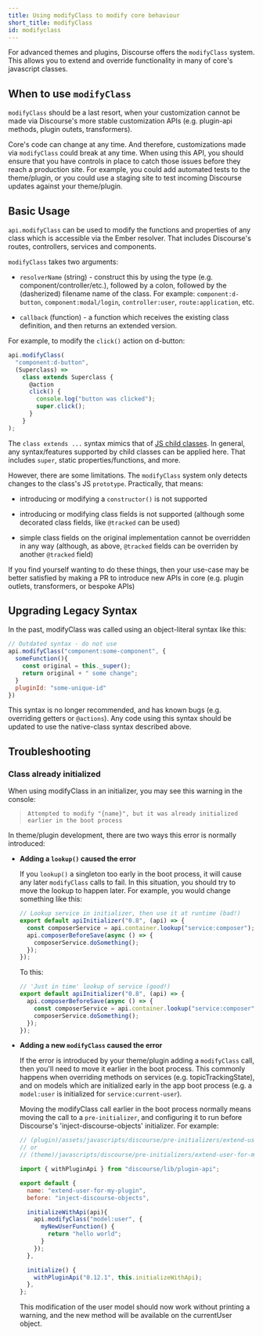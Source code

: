 ```yaml
---
title: Using modifyClass to modify core behaviour
short_title: modifyClass
id: modifyclass
---
```


For advanced themes and plugins, Discourse offers the `modifyClass` system. This allows you to extend and override functionality in many of core's javascript classes.

## When to use `modifyClass`

`modifyClass` should be a last resort, when your customization cannot be made via Discourse's more stable customization APIs (e.g. plugin-api methods, plugin outets, transformers).

Core's code can change at any time. And therefore, customizations made via `modifyClass` could break at any time. When using this API, you should ensure that you have controls in place to catch those issues before they reach a production site. For example, you could add automated tests to the theme/plugin, or you could use a staging site to test incoming Discourse updates against your theme/plugin.

## Basic Usage

`api.modifyClass` can be used to modify the functions and properties of any class which is accessible via the Ember resolver. That includes Discourse's routes, controllers, services and components.

`modifyClass` takes two arguments:

- `resolverName` (string) - construct this by using the type (e.g. component/controller/etc.), followed by a colon, followed by the (dasherized) filename name of the class. For example: `component:d-button`, `component:modal/login`, `controller:user`, `route:application`, etc.

- `callback` (function) - a function which receives the existing class definition, and then returns an extended version.

For example, to modify the `click()` action on d-button:
   
```js
api.modifyClass(
  "component:d-button",
  (Superclass) =>
    class extends Superclass {
      @action
      click() {
        console.log("button was clicked");
        super.click();
      }
    }
);
```

The `class extends ...` syntax mimics that of [JS child classes](https://developer.mozilla.org/en-US/docs/Web/JavaScript/Reference/Classes#inheritance). In general, any syntax/features supported by child classes can be applied here. That includes `super`, static properties/functions, and more.

However, there are some limitations. The `modifyClass` system only detects changes to the class's JS `prototype`. Practically, that means:

- introducing or modifying a `constructor()` is not supported

- introducing or modifying class fields is not supported (although some decorated class fields, like `@tracked` can be used)

- simple class fields on the original implementation cannot be overridden in any way (although, as above, `@tracked` fields can be overriden by another `@tracked` field)

If you find yourself wanting to do these things, then your use-case may be better satisfied by making a PR to introduce new APIs in core (e.g. plugin outlets, transformers, or bespoke APIs)

## Upgrading Legacy Syntax

In the past, modifyClass was called using an object-literal syntax like this:

```js
// Outdated syntax - do not use
api.modifyClass("component:some-component", {
  someFunction(){
    const original = this._super();
    return original + " some change";
  }
  pluginId: "some-unique-id"
})
```

This syntax is no longer recommended, and has known bugs (e.g. overriding getters or `@actions`). Any code using this syntax should be updated to use the native-class syntax described above.

## Troubleshooting

### Class already initialized

When using modifyClass in an initializer, you may see this warning in the console:

> `Attempted to modify "{name}", but it was already initialized earlier in the boot process`

In theme/plugin development, there are two ways this error is normally introduced:

- **Adding a `lookup()` caused the error**
  
  If you `lookup()` a singleton too early in the boot process, it will cause any later `modifyClass` calls to fail. In this situation, you should try to move the lookup to happen later. For example, you would change something like this:

  ```js
  // Lookup service in initializer, then use it at runtime (bad!)
  export default apiInitializer("0.8", (api) => {
    const composerService = api.container.lookup("service:composer");
    api.composerBeforeSave(async () => {
      composerService.doSomething();
    });
  });
  ```


  To this:

  ```js
  // 'Just in time' lookup of service (good!)
  export default apiInitializer("0.8", (api) => {
    api.composerBeforeSave(async () => {
      const composerService = api.container.lookup("service:composer");
      composerService.doSomething();
    });
  });
  ```

- **Adding a new `modifyClass` caused the error**

  If the error is introduced by your theme/plugin adding a `modifyClass` call, then you'll need to move it earlier in the boot process. This commonly happens when overriding methods on services (e.g. topicTrackingState), and on models which are initialized early in the app boot process (e.g. a `model:user` is initialized for `service:current-user`).

  Moving the modifyClass call earlier in the boot process normally means moving the call to a `pre-initializer`, and configuring it to run before Discourse's 'inject-discourse-objects' initializer. For example:

  ```js
  // (plugin)/assets/javascripts/discourse/pre-initializers/extend-user-for-my-plugin.js
  // or
  // (theme)/javascripts/discourse/pre-initializers/extend-user-for-my-plugin.js

  import { withPluginApi } from "discourse/lib/plugin-api";

  export default {
    name: "extend-user-for-my-plugin",
    before: "inject-discourse-objects",

    initializeWithApi(api){
      api.modifyClass("model:user", {
        myNewUserFunction() {
          return "hello world";
        }
      });
    },

    initialize() {
      withPluginApi("0.12.1", this.initializeWithApi);
    },
  };
  ```

  This modification of the user model should now work without printing a warning, and the new method will be available on the currentUser object.
